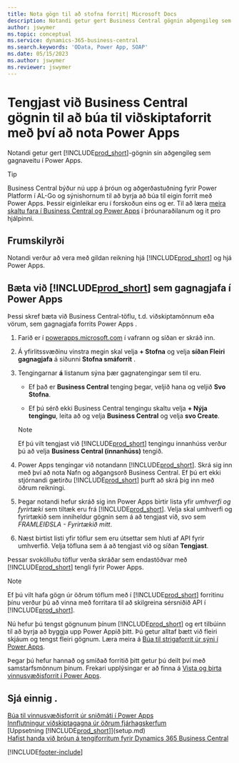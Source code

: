 ```yaml
---
title: Nota gögn til að stofna forrit| Microsoft Docs
description: Notandi getur gert Business Central gögnin aðgengileg sem gagnaveitu og tiltekið OData vefslóð úr vefþjónustunni til að búa til viðskiptaforrit með því að nota Power Apps.
author: jswymer
ms.topic: conceptual
ms.service: dynamics-365-business-central
ms.search.keywords: 'OData, Power App, SOAP'
ms.date: 05/15/2023
ms.author: jswymer
ms.reviewer: jswymer
---
```

# <a name="connecting-to-your-business-central-data-to-build-a-business-app-using-power-apps"></a>Tengjast við Business Central gögnin til að búa til viðskiptaforrit með því að nota Power Apps

Notandi getur gert [!INCLUDE[prod_short](includes/prod_short.md)]-gögnin sín aðgengileg sem gagnaveitu í Power Apps.  

> [!TIP]  
> Business Central býður nú upp á þróun og aðgerðastuðning fyrir Power Platform í AL-Go og sýnishornum til að byrja að búa til eigin forrit með Power Apps. Þessir eiginleikar eru í forskoðun eins og er. Til að læra [meira skaltu fara í Business Central og Power Apps](/dynamics365/business-central/dev-itpro/powerplatform/power-apps-overview) í þróunaraðilanum og it pro hjálpinni.

## <a name="prerequisites"></a>Frumskilyrði

Notandi verður að vera með gildan reikning hjá [!INCLUDE[prod_short](includes/prod_short.md)] og hjá Power Apps.  

## <a name="add--as-a-data-source-in-power-apps"></a>Bæta við [!INCLUDE[prod_short](includes/prod_short.md)] sem gagnagjafa í Power Apps

Þessi skref bæta við Business Central-töflu, t.d. viðskiptamönnum eða vörum, sem gagnagjafa forrits Power Apps .

1. Farið er í [powerapps.microsoft.com](https://powerapps.microsoft.com/) í vafrann og síðan er skráð inn.
2. Á yfirlitssvæðinu vinstra megin skal velja **+ Stofna** og velja **síðan Fleiri gagnagjafa** á síðunni **Stofna smáforrit** .
  
   <!-- This step opens Power Apps canavs. On first sign-in, you must specify the country/region.  -->
3. Tengingarnar **á** listanum sýna þær gagnatengingar sem til eru.

   - Ef það er **Business Central** tenging þegar, veljið hana og veljið **Svo Stofna**.

   - Ef þú sérð ekki Business Central tengingu skaltu velja **+ Nýja tengingu**, leita að og velja **Business Central** og velja **svo Create**.

   > [!NOTE]
   > Ef þú vilt tengjast við [!INCLUDE[prod_short](includes/prod_short.md)] tengingu innanhúss verður þú að velja **Business Central (innanhúss)** tengið.  
  
4. Power Apps tengingar við notandann [!INCLUDE[prod_short](includes/prod_short.md)]. Skrá sig inn með því að nota Nafn og aðgangsorð Business Central. Ef þú ert ekki stjórnandi gætirðu [!INCLUDE[prod_short](includes/prod_short.md)] þurft að skrá þig inn með öðrum reikningi.  
5. Þegar notandi hefur skráð sig inn Power Apps  birtir lista yfir *umhverfi og fyrirtæki* sem tiltæk eru frá [!INCLUDE[prod_short](includes/prod_short.md)]. Velja skal umhverfi og fyrirtækið sem inniheldur gögnin sem á að tengjast við, svo sem *FRAMLEIÐSLA - Fyrirtækið mitt*.  
6. Næst birtist listi yfir töflur sem eru útsettar sem hluti af API fyrir umhverfið. Velja töfluna sem á að tengjast við og síðan **Tengjast**.

Þessar svokölluðu töflur verða skráðar sem endastöðvar með [!INCLUDE[prod_short](includes/prod_short.md)] tengli fyrir Power Apps.  

> [!NOTE]
> Ef þú vilt hafa gögn úr öðrum töflum með í [!INCLUDE[prod_short](includes/prod_short.md)] forritinu þínu verður þú að vinna með forritara til að skilgreina sérsniðið API í [!INCLUDE[prod_short](includes/prod_short.md)].  

Nú hefur þú tengst gögnunum þínum [!INCLUDE[prod_short](includes/prod_short.md)] og ert tilbúinn til að byrja að byggja upp Power Appið þitt. Þú getur alltaf bætt við fleiri skjáum og tengst fleiri gögnum. Læra meira á [Búa til strigaforrit úr sýni í Power Apps](/powerapps/maker/canvas-apps/open-and-run-a-sample-app).  

Þegar þú hefur hannað og smíðað forritið þitt getur þú deilt því með samstarfsmönnum þínum. Frekari upplýsingar er að finna á [Vista og birta vinnusvæðisforrit í Power Apps](/powerapps/maker/canvas-apps/save-publish-app).  

<!--
## <a name="sample-apps-to-get-started"></a>Sample apps to get started

As a preview version, Business Central offers several sample apps that you can use as a starting point for building your own apps that use Business Central data. These sample apps are available in the [Business Central Demos](https://github.com/BusinessCentralDemos) repo on GitHub. For a quick overview on the apps, go to [Power Apps samples for Business Central](/dynamics365/business-central/dev-itpro/powerplatform/power-apps-samples).

## <a name="develop-and-maintain-apps-application-lifecycle-management"></a>Develop and maintain apps application lifecycle management

As an app developer, you may already be familiar with Business Central AL-Go. AL-Go is set of tools on GiHub that enables you to maintain professional DevOps processes for your Business Central AL projects. AL-Go supports source control and activities, like building, testing, and deploying. As a preview, Business Central now offers an Al-Go version that supports for Power Platform solutions. The preview, for example, includes workflows that let you push and pull Power Platfrom changes to and from enviroments. You can access the tools at [https://github.com/BusinessCentralDemos/AL-Go-PTE](https://github.com/BusinessCentralDemos/AL-Go-PTE). For more information, see [Application lifecycle management for Power Apps in Business Central](/dynamics365/business-central/dev-itpro/powerplatform/power-apps-alm).-->

## <a name="see-also"></a>Sjá einnig .

[Búa til vinnusvæðisforrit úr sniðmáti í Power Apps](/powerapps/maker/canvas-apps/get-started-test-drive)  
[Innflutningur viðskiptagagna úr öðrum fjárhagskerfum](across-import-data-configuration-packages.md)  
[Uppsetning [!INCLUDE[prod_short](includes/prod_short.md)]](setup.md)  
[Hafist handa við þróun á tengiforritum fyrir Dynamics 365 Business Central](/dynamics365/business-central/dev-itpro/developer/devenv-develop-connect-apps)  

[!INCLUDE[footer-include](includes/footer-banner.md)]
